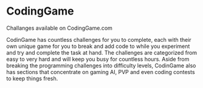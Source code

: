 # CodingGame
Challanges available on CodingGame.com

CodinGame has countless challenges for you to complete, each with their own unique game for you to break and add code to while you experiment and try and complete the task at hand.  The challenges are categorized from easy to very hard and will keep you busy for countless hours.  Aside from breaking the programming challenges into difficulty levels, CodinGame also has sections that concentrate on gaming AI, PVP and even coding contests to keep things fresh.
